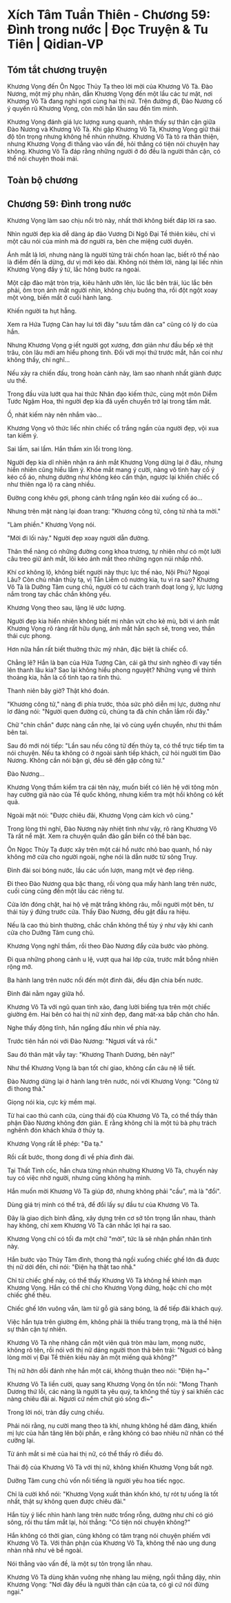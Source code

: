 # Xích Tâm Tuần Thiên - Chương 59: Đình trong nước | Đọc Truyện & Tu Tiên | Qidian-VP



## Tóm tắt chương truyện

Khương Vọng đến Ôn Ngọc Thủy Tạ theo lời mời của Khương Vô Tà. Đào Nương, một mỹ phụ nhân, dẫn Khương Vọng đến một lầu các tư mật, nơi Khương Vô Tà đang nghỉ ngơi cùng hai thị nữ. Trên đường đi, Đào Nương cố ý quyến rũ Khương Vọng, còn mời hắn lần sau đến tìm mình.

Khương Vọng đánh giá lực lượng xung quanh, nhận thấy sự thân cận giữa Đào Nương và Khương Vô Tà. Khi gặp Khương Vô Tà, Khương Vọng giữ thái độ tôn trọng nhưng không hề nhún nhường. Khương Vô Tà tỏ ra thân thiện, nhưng Khương Vọng đi thẳng vào vấn đề, hỏi thẳng có tiện nói chuyện hay không. Khương Vô Tà đáp rằng những người ở đó đều là người thân cận, có thể nói chuyện thoải mái.


## Toàn bộ chương

## Chương 59: Đình trong nước

Khương Vọng làm sao chịu nổi trò này, nhất thời không biết đáp lời ra sao.

Nhìn người đẹp kia dễ dàng áp đảo Vương Di Ngô Đại Tề thiên kiêu, chỉ vì một câu nói của mình mà đơ người ra, bèn che miệng cười duyên.

Ánh mắt lả lơi, nhưng nàng là người từng trải chốn hoan lạc, biết rõ thế nào là điểm đến là dừng, dư vị mới kéo dài. Không nói thêm lời, nàng lại liếc nhìn Khương Vọng đầy ý tứ, lắc hông bước ra ngoài.

Một cặp đào mật tròn trịa, kiêu hãnh ưỡn lên, lúc lắc bên trái, lúc lắc bên phải, ôm trọn ánh mắt người nhìn, không chịu buông tha, rồi đột ngột xoay một vòng, biến mất ở cuối hành lang.

Khiến người ta hụt hẫng.

Xem ra Hứa Tượng Càn hay lui tới đây "sưu tầm dân ca" cũng có lý do của hắn.

Nhưng Khương Vọng g·iết người gọt xương, đơn giản như đầu bếp xẻ thịt trâu, còn lâu mới am hiểu phong tình. Đối với mọi thứ trước mắt, hắn coi như không thấy, chỉ nghĩ...

Nếu xảy ra chiến đấu, trong hoàn cảnh này, làm sao nhanh nhất giành được ưu thế.

Trong đầu vừa lướt qua hai thức Nhân đạo kiếm thức, cùng một môn Diễm Tước Ngậm Hoa, thì người đẹp kia đã uyển chuyển trở lại trong tầm mắt.

Ồ, nhát kiếm này nên nhắm vào...

Khương Vọng vô thức liếc nhìn chiếc cổ trắng ngần của người đẹp, vội xua tan kiếm ý.

Sai lầm, sai lầm. Hắn thầm xin lỗi trong lòng.

Người đẹp kia dĩ nhiên nhận ra ánh mắt Khương Vọng dừng lại ở đâu, nhưng hiển nhiên cũng hiểu lầm ý. Khóe mắt mang ý cười, nàng vô tình hay cố ý kéo cổ áo, nhưng dường như không kéo cẩn thận, ngược lại khiến chiếc cổ như thiên nga lộ ra càng nhiều.

Đường cong khêu gợi, phong cảnh trắng ngần kéo dài xuống cổ áo...

Nhưng trên mặt nàng lại đoan trang: "Khương công tử, công tử nhà ta mời."

"Làm phiền." Khương Vọng nói.

"Mời đi lối này." Người đẹp xoay người dẫn đường.

Thân thể nàng có những đường cong khoa trương, tự nhiên như có một lưỡi câu treo giữ ánh mắt, lôi kéo ánh mắt theo những ngọn núi nhấp nhô.

Khí cơ không lộ, không biết người này thực lực thế nào, Nội Phủ? Ngoại Lâu? Còn chủ nhân thủy tạ, vị Tần Liễm cô nương kia, tu vi ra sao? Khương Vô Tà là Dưỡng Tâm cung chủ, người có tư cách tranh đoạt long ỷ, lực lượng nắm trong tay chắc chắn không yếu.

Khương Vọng theo sau, lặng lẽ ước lượng.

Người đẹp kia hiển nhiên không biết mị nhãn vứt cho kẻ mù, bởi vì ánh mắt Khương Vọng rõ ràng rất hữu dụng, ánh mắt hắn sạch sẽ, trong veo, thần thái cực phong.

Hơn nữa hắn rất biết thưởng thức mỹ nhân, đặc biệt là chiếc cổ.

Chẳng lẽ? Hắn là bạn của Hứa Tượng Càn, cái gã thư sinh nghèo đi vay tiền lên thanh lâu kia? Sao lại không hiểu phong nguyệt? Những vụng về thỉnh thoảng kia, hẳn là cố tình tạo ra tình thú.

Thanh niên bây giờ? Thật khó đoán.

"Khương công tử," nàng đi phía trước, thỏa sức phô diễn mị lực, dường như lơ đãng nói: "Người quen đường cũ, chúng ta đã chín chắn lắm rồi đây."

Chữ "chín chắn" được nàng cắn nhẹ, lại vô cùng uyển chuyển, như thì thầm bên tai.

Sau đó mới nói tiếp: "Lần sau nếu công tử đến thủy tạ, có thể trực tiếp tìm ta nói chuyện. Nếu ta không có ở ngoài sảnh tiếp khách, cứ hỏi người tìm Đào Nương. Không cần nói bận gì, đều sẽ đến gặp công tử."

Đào Nương...

Khương Vọng thầm kiểm tra cái tên này, muốn biết có liên hệ với tông môn hay cường giả nào của Tề quốc không, nhưng kiểm tra một hồi không có kết quả.

Ngoài mặt nói: "Được chiêu đãi, Khương Vọng cảm kích vô cùng."

Trong lòng thì nghĩ, Đào Nương này nhiệt tình như vậy, rõ ràng Khương Vô Tà rất nể mặt. Xem ra chuyện quần đảo gần biển có thể bàn bạc.

Ôn Ngọc Thủy Tạ được xây trên một cái hồ nước nhỏ bao quanh, hồ này không mở cửa cho người ngoài, nghe nói là dẫn nước từ sông Truy.

Đình đài soi bóng nước, lầu các uốn lượn, mang một vẻ đẹp riêng.

Đi theo Đào Nương qua bậc thang, rồi vòng qua mấy hành lang trên nước, cuối cùng cũng đến một lầu các riêng tư.

Cửa lớn đóng chặt, hai hộ vệ mặt trắng không râu, mỗi người một bên, tư thái tùy ý đứng trước cửa. Thấy Đào Nương, đều gật đầu ra hiệu.

Nếu là cao thủ bình thường, chắc chắn không thể tùy ý như vậy khi canh cửa cho Dưỡng Tâm cung chủ.

Khương Vọng nghĩ thầm, rồi theo Đào Nương đẩy cửa bước vào phòng.

Đi qua những phong cảnh u lệ, vượt qua hai lớp cửa, trước mắt bỗng nhiên rộng mở.

Ba hành lang trên nước nối đến một đình đài, đều đặn chia bến nước.

Đình đài nằm ngay giữa hồ.

Khương Vô Tà với ngũ quan tinh xảo, đang lười biếng tựa trên một chiếc giường êm. Hai bên có hai thị nữ xinh đẹp, đang mát-xa bắp chân cho hắn.

Nghe thấy động tĩnh, hắn ngẩng đầu nhìn về phía này.

Trước tiên hắn nói với Đào Nương: "Ngươi vất vả rồi."

Sau đó thân mật vẫy tay: "Khương Thanh Dương, bên này!"

Như thể Khương Vọng là bạn tốt chí giao, không cần câu nệ lễ tiết.

Đào Nương dừng lại ở hành lang trên nước, nói với Khương Vọng: "Công tử đi thong thả."

Giọng nói kia, cực kỳ mềm mại.

Từ hai cao thủ canh cửa, cùng thái độ của Khương Vô Tà, có thể thấy thân phận Đào Nương không đơn giản. E rằng không chỉ là một tú bà phụ trách nghênh đón khách khứa ở thủy tạ.

Khương Vọng rất lễ phép: "Đa tạ."

Rồi cất bước, thong dong đi về phía đình đài.

Tại Thất Tinh cốc, hắn chưa từng nhún nhường Khương Vô Tà, chuyến này tuy có việc nhờ người, nhưng cũng không hạ mình.

Hắn muốn mời Khương Vô Tà giúp đỡ, nhưng không phải "cầu", mà là "đổi".

Dùng giá trị mình có thể trả, để đổi lấy sự đầu tư của Khương Vô Tà.

Đây là giao dịch bình đẳng, xây dựng trên cơ sở tôn trọng lẫn nhau, thành hay không, chỉ xem Khương Vô Tà cân nhắc lợi hại ra sao.

Khương Vọng chỉ có tối đa một chữ "mời", tức là sẽ nhận phần nhân tình này.

Hắn bước vào Thủy Tâm đình, thong thả ngồi xuống chiếc ghế lớn đã được thị nữ dời đến, chỉ nói: "Điện hạ thật tao nhã."

Chỉ từ chiếc ghế này, có thể thấy Khương Vô Tà không hề khinh mạn Khương Vọng. Hắn có thể chỉ cho Khương Vọng đứng, hoặc chỉ cho một chiếc ghế thêu.

Chiếc ghế lớn vuông vắn, làm từ gỗ già sáng bóng, là để tiếp đãi khách quý.

Việc hắn tựa trên giường êm, không phải là thiếu trang trọng, mà là thể hiện sự thân cận tự nhiên.

Khương Vô Tà nhẹ nhàng cắn một viên quả tròn màu lam, mọng nước, không rõ tên, rồi nói với thị nữ dáng người thon thả bên trái: "Ngươi có bằng lòng mời vị Đại Tề thiên kiêu này ăn một miếng quả không?"

Thị nữ hờn dỗi đánh nhẹ hắn một cái, không thuận theo nói: "Điện hạ~"

Khương Vô Tà liền cười, quay sang Khương Vọng ôn tồn nói: "Mong Thanh Dương thứ lỗi, các nàng là người ta yêu quý, ta không thể tùy ý sai khiến các nàng chiêu đãi ai. Ngươi cứ nếm chút gió sông đi~"

Trong lời nói, tràn đầy cưng chiều.

Phải nói rằng, nụ cười mang theo tà khí, nhưng không hề dâm đãng, khiến mị lực của hắn tăng lên bội phần, e rằng không có bao nhiêu nữ nhân có thể cưỡng lại.

Từ ánh mắt si mê của hai thị nữ, có thể thấy rõ điều đó.

Thái độ của Khương Vô Tà với thị nữ, không khiến Khương Vọng bất ngờ.

Dưỡng Tâm cung chủ vốn nổi tiếng là người yêu hoa tiếc ngọc.

Chỉ là cười khổ nói: "Khương Vọng xuất thân khốn khó, tự rót tự uống là tốt nhất, thật sự không quen được chiêu đãi."

Hắn tùy ý liếc nhìn hành lang trên nước trống rỗng, dường như chỉ có gió sông, rồi thu tầm mắt lại, hỏi thẳng: "Có tiện nói chuyện không?"

Hắn không có thời gian, cũng không có tâm trạng nói chuyện phiếm với Khương Vô Tà. Với thân phận của Khương Vô Tà, không thể nào ung dung nhàn nhã như vẻ bề ngoài.

Nói thẳng vào vấn đề, là một sự tôn trọng lẫn nhau.

Khương Vô Tà dùng khăn vuông nhẹ nhàng lau miệng, ngồi thẳng dậy, nhìn Khương Vọng: "Nơi đây đều là người thân cận của ta, có gì cứ nói đừng ngại."
